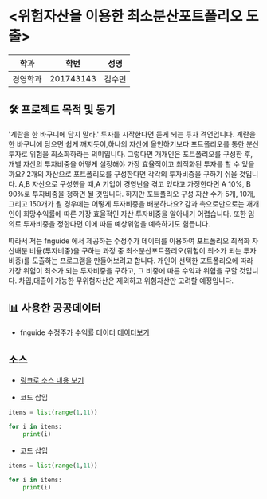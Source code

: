 <위험자산을 이용한 최소분산포트폴리오 도출>
=============
학과 | 학번 | 성명
---- | ---- | ---- 
경영학과 | 201743143 | 김수민

## 🛠 프로젝트 목적 및 동기
'계란을 한 바구니에 담지 말라.' 투자를 시작한다면 듣게 되는 투자 격언입니다. 계란을 한 바구니에 담으면 쉽게 깨지듯이,하나의 자산에 올인하기보다 포트폴리오를 통한 분산투자로 위험을 최소화하라는 의미입니다. 그렇다면 개개인은 포트폴리오를 구성한 후, 개별 자산의 투자비중을 어떻게 설정해야 가장 효율적이고 최적화된 투자를 할 수 있을까요?  2개의 자산으로 포트폴리오를 구성한다면 각각의 투자비중을 구하기 쉬울 것입니다. A,B 자산으로 구성했을 때,A 기업이 경영난을 겪고 있다고 가정한다면 A 10%, B 90%로 투자비중을 정하면 될 것입니다. 하지만 포트폴리오 구성 자산 수가 5개, 10개, 그리고 150개가 될 경우에는 어떻게 투자비중을 배분하나요? 감과 촉으로만으로는 개개인이 희망수익률에 따른 가장 효율적인 자산 투자비중을 알아내기 어렵습니다. 또한 임의로 투자비중을 정한다면 이에 따른 예상위험을 예측하기도 힘듭니다.   

따라서 저는 fnguide 에서 제공하는 수정주가 데이터를 이용하여 포트폴리오 최적화 자산배분 비율(투자비중)을 구하는 과정 중
최소분산포트폴리오(위험이 최소가 되는 투자비중)를 도출하는 프로그램을 만들어보려고 합니다.
개인이 선택한 포트폴리오에 따라 가장 위험이 최소가 되는 투자비중을 구하고, 그 비중에 따른 수익과 위험을 구할 것입니다.
차입,대출이 가능한 무위험자산은 제외하고 위험자산만 고려할 예정입니다.

## 📊 사용한 공공데이터
* fnguide 수정주가 수익률 데이터
[데이터보기](https://github.com/cybermin/python2019/blob/master/%EB%B6%80%EC%82%B0%EA%B5%90%ED%86%B5%EA%B3%B5%EC%82%AC_%EB%8F%84%EC%8B%9C%EC%B2%A0%EB%8F%84%EC%97%AD%EC%82%AC%EC%A0%95%EB%B3%B4_20190520.csv)

## 소스
* [링크로 소스 내용 보기](https://github.com/cybermin/python2019/blob/master/tes.py) 

* 코드 삽입
~~~python
items = list(range(1,11))

for i in items:
    print(i)
~~~
* 코드 삽입
~~~python
items = list(range(1,11))

for i in items:
    print(i)
~~~
